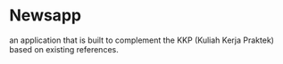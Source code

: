 # Newsapp
an application that is built to complement the KKP (Kuliah Kerja Praktek) based on existing references.
